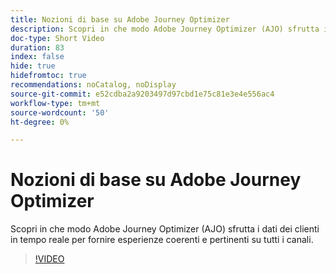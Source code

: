 ```yaml
---
title: Nozioni di base su Adobe Journey Optimizer
description: Scopri in che modo Adobe Journey Optimizer (AJO) sfrutta i dati dei clienti in tempo reale per fornire esperienze coerenti e pertinenti su tutti i canali.
doc-type: Short Video
duration: 83
index: false
hide: true
hidefromtoc: true
recommendations: noCatalog, noDisplay
source-git-commit: e52cdba2a9203497d97cbd1e75c81e3e4e556ac4
workflow-type: tm+mt
source-wordcount: '50'
ht-degree: 0%

---
```



# Nozioni di base su Adobe Journey Optimizer

Scopri in che modo Adobe Journey Optimizer (AJO) sfrutta i dati dei clienti in tempo reale per fornire esperienze coerenti e pertinenti su tutti i canali.

<!-- 62_S522_3442522_82_understanding-the-core-of-adobe-journey-optimizer -->
>[!VIDEO](https://video.tv.adobe.com/v/3460494/?learn=on&enablevpops=true&captions=ita)
